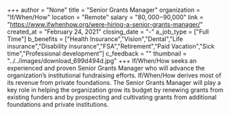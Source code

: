 +++
author = "None"
title = "Senior Grants Manager"
organization = "If/When/How"
location = "Remote"
salary = "$80,000-$90,000"
link = "https://www.ifwhenhow.org/were-hiring-a-senior-grants-manager/"
created_at = "February 24, 2021"
closing_date = "-"
a_job_type = ["Full Time"]
b_benefits = ["Health Insurance","Vision","Dental","Life insurance","Disability insurance","FSA","Retirement","Paid Vacation","Sick time","Professional development"]
c_feedback = ""
thumbnail = "../../images/download_699d494d.jpg"
+++
If/When/How seeks an experienced and proven Senior Grants Manager who will advance the organization’s institutional fundraising efforts. If/When/How derives most of its revenue from private foundations. The Senior Grants Manager will play a key role in helping the organization grow its budget by renewing grants from existing funders and by prospecting and cultivating grants from additional foundations and private institutions. 